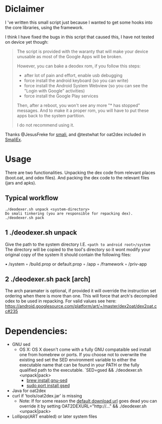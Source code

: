 # Diclaimer
I 've written this small script just because I wanted to get some hooks into the core libraries, using the framework.

I think I have fixed the bugs in this script that caused this, I have not tested on device yet though:
> The script is provided with the waranty that will make your device unusable as most of the Google Apps will be broken.
> 
> However, you can bake a deodex rom, if you follow this steps:
> * after lot of pain and effort, enable usb debugging 
> * force install the android keyboard (so you can write)
> * force install the Android System Webview (so you can see the "Login with Google" activities)
> * force install the Google Play services
> 
> Then, after a reboot, you won't see any more "* has stopped" messages.
> And to make it a proper rom, you will have to put these apps back to the system partition.
> 
> I do not recommend using it.

Thanks @JesusFreke for [smali](https://github.com/JesusFreke/smali), and @testwhat for oat2dex included in [SmaliEx](https://github.com/testwhat/SmaliEx).

# Usage
There are two functionalities. Unpacking the dex code from relevant places
(boot.oat, and odex files). And packing the dex code to the relevant files
(jars and apks).

## Typical workflow
    ./deodexer.sh unpack <system-directory>
    Do smali tinkering (you are responsible for repacking dex).
    ./deodexer.sh pack

## 1 ./deodexer.sh unpack <system-directory>

Give the path to the system directory I.E. `<path to android root>/system`
The directory will be copied to the tool's directory so it wont modify your original copy of the system
It should contain the following files:

• /system
  ◦ /build.prop or default.prop
  ◦ /app
  ◦ /framework
  ◦ /priv-app

## 2 ./deodexer.sh pack [arch]

The arch paramater is optional, if provided it will override the instruction set ordering when there is more than one.
This will force that arch's decompiled odex to be used in repacking. For valid values see here:
https://android.googlesource.com/platform/art/+/master/dex2oat/dex2oat.cc#235

# Dependencies:

* GNU sed
  * OS X: OS X doesn't come with a fully GNU compataible sed install one from homebrew or ports. If you choose not to overwrite the existing sed set the SED environment variable to either the executable name that can be found in your PATH or the fully qualified path to the executable. `SED=gsed && ./deodexer.sh <unpack|pack>
    * [brew install gnu-sed](http://brewformulas.org/GnuSed)
    * [sudo port install gsed](https://trac.macports.org/browser/trunk/dports/textproc/gsed/Portfile)
* Java for oat2dex
* curl if 'tools/oat2dex.jar' is missing
  * Note: If for some reason the [default download url](https://raw.githubusercontent.com/testwhat/SmaliEx/master/smaliex-bin/oat2dex.jar) goes dead you can override it by setting OAT2DEXURL="http://..." && ./deodexer.sh <unpack|pack>
* Lollipop(ART enabled) or later system files
